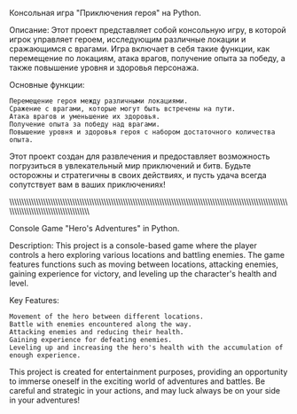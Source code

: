 Консольная игра "Приключения героя" на Python.

Описание:
Этот проект представляет собой консольную игру, в которой игрок управляет героем, исследующим различные локации и сражающимся с врагами. Игра включает в себя такие функции, как перемещение по локациям, атака врагов, получение опыта за победу, а также повышение уровня и здоровья персонажа.

Основные функции:

    Перемещение героя между различными локациями.
    Сражение с врагами, которые могут быть встречены на пути.
    Атака врагов и уменьшение их здоровья.
    Получение опыта за победу над врагами.
    Повышение уровня и здоровья героя с набором достаточного количества опыта.

Этот проект создан для развлечения и предоставляет возможность погрузиться в увлекательный мир приключений и битв. Будьте осторожны и стратегичны в своих действиях, и пусть удача всегда сопутствует вам в ваших приключениях!

\\\\\\\\\\\\\\\\\\\\\\\\\\\\\\\\\\\\\\\\\\\\\\\\\\\\\\\\\\\\\\\\\\\\\\\\\\\\\\\\\\\\\\\\\\\\\\\\\\\\\\\\\\\\\\\\\\\\\\\\\\\\\\\\\\\\\\\\\\\\\\\\\\\\\\\\\\\\\\\\\\\\\\\\\\\\\\\\\\\\\\\\\\\\\\\\\\\\\\\\\\\\\\\\\\\\\\\\\\\\\\\\\\\\\\\\\\\\\\\\\\\\\\\\\\\\\\\\\\\\\\\\\\\\\\\\\\\\\\\\\\\\\\\\\\\\\\\

Console Game "Hero's Adventures" in Python.

Description:
This project is a console-based game where the player controls a hero exploring various locations and battling enemies. The game features functions such as moving between locations, attacking enemies, gaining experience for victory, and leveling up the character's health and level.

Key Features:

    Movement of the hero between different locations.
    Battle with enemies encountered along the way.
    Attacking enemies and reducing their health.
    Gaining experience for defeating enemies.
    Leveling up and increasing the hero's health with the accumulation of enough experience.

This project is created for entertainment purposes, providing an opportunity to immerse oneself in the exciting world of adventures and battles. Be careful and strategic in your actions, and may luck always be on your side in your adventures!
